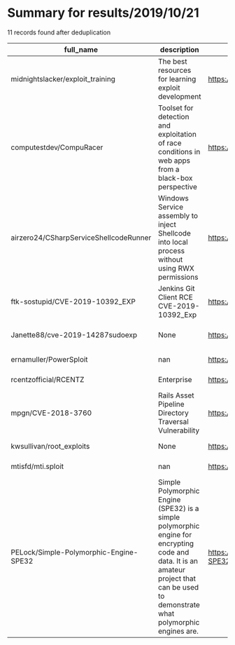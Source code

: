 
# Summary for results/2019/10/21
    
11 records found after deduplication

| full_name | description | html_url | matched_list | matched_count | pushed_at | size | stargazers_count | language | forks_count | vul_ids |
|----------------------------------------|---------------------------------------------------------------------------------------------------------------------------------------------------------------------------------------|-----------------------------------------------------------|------------------|-----------------|---------------------------|--------|--------------------|------------|---------------|--------------------|
| midnightslacker/exploit_training | The best resources for learning exploit development | https://github.com/midnightslacker/exploit_training | ['exploit'] | 1 | 2019-10-21 18:36:13+00:00 | 14 | 47 | | 12 | [] |
| computestdev/CompuRacer | Toolset for detection and exploitation of race conditions in web apps from a black-box perspective | https://github.com/computestdev/CompuRacer | ['exploit'] | 1 | 2019-10-21 12:35:29+00:00 | 1797 | 0 | Python | 2 | [] |
| airzero24/CSharpServiceShellcodeRunner | Windows Service assembly to inject Shellcode into local process without using RWX permissions | https://github.com/airzero24/CSharpServiceShellcodeRunner | ['shellcode'] | 1 | 2019-10-21 16:51:54+00:00 | 9 | 7 | C# | 2 | [] |
| ftk-sostupid/CVE-2019-10392_EXP | Jenkins Git Client RCE CVE-2019-10392_Exp | https://github.com/ftk-sostupid/CVE-2019-10392_EXP | ['cve-2', 'rce'] | 2 | 2019-10-21 02:02:42+00:00 | 6 | 2 | Python | 0 | ['CVE-2019-10392'] |
| Janette88/cve-2019-14287sudoexp | None | https://github.com/Janette88/cve-2019-14287sudoexp | ['cve-2'] | 1 | 2019-10-21 02:01:12+00:00 | 1074 | 0 | | 0 | ['CVE-2019-14287'] |
| ernamuller/PowerSploit | nan | https://github.com/ernamuller/PowerSploit | ['sploit'] | 1 | 2019-10-21 07:00:39+00:00 | 4 | 0 | PowerShell | 0 | [] |
| rcentzofficial/RCENTZ | Enterprise | https://github.com/rcentzofficial/RCENTZ | ['rce'] | 1 | 2019-10-21 10:37:43+00:00 | 0 | 0 | | 0 | [] |
| mpgn/CVE-2018-3760 | Rails Asset Pipeline Directory Traversal Vulnerability | https://github.com/mpgn/CVE-2018-3760 | ['cve-2'] | 1 | 2019-10-21 14:22:42+00:00 | 4 | 8 | | 1 | ['CVE-2018-3760'] |
| kwsullivan/root_exploits | None | https://github.com/kwsullivan/root_exploits | ['exploit'] | 1 | 2019-10-21 14:40:43+00:00 | 1 | 0 | C | 0 | [] |
| mtisfd/mti.sploit | nan | https://github.com/mtisfd/mti.sploit | ['sploit'] | 1 | 2019-10-21 15:50:01+00:00 | 0 | 0 | | 0 | [] |
| PELock/Simple-Polymorphic-Engine-SPE32 | Simple Polymorphic Engine (SPE32) is a simple polymorphic engine for encrypting code and data. It is an amateur project that can be used to demonstrate what polymorphic engines are. | https://github.com/PELock/Simple-Polymorphic-Engine-SPE32 | ['shellcode'] | 1 | 2019-10-21 21:40:09+00:00 | 9 | 70 | Assembly | 31 | [] |
